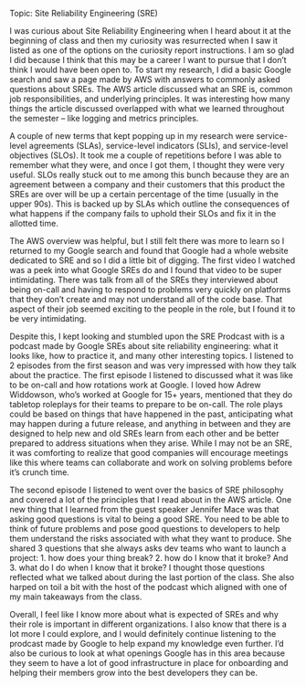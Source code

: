 Topic: Site Reliability Engineering (SRE)

I was curious about Site Reliability Engineering when I heard about it at the beginning of class and then my curiosity was resurrected when I saw it listed as one of the options on the curiosity report instructions. I am so glad I did because I think that this may be a career I want to pursue that I don’t think I would have been open to.
To start my research, I did a basic Google search and saw a page made by AWS with answers to commonly asked questions about SREs. The AWS article discussed what an SRE is, common job responsibilities, and underlying principles. It was interesting how many things the article discussed overlapped with what we learned throughout the semester – like logging and metrics principles. 

A couple of new terms that kept popping up in my research were service-level agreements (SLAs), service-level indicators (SLIs), and service-level objectives (SLOs). It took me a couple of repetitions before I was able to remember what they were, and once I got them, I thought they were very useful. SLOs really stuck out to me among this bunch because they are an agreement between a company and their customers that this product the SREs are over will be up a certain percentage of the time (usually in the upper 90s). This is backed up by SLAs which outline the consequences of what happens if the company fails to uphold their SLOs and fix it in the allotted time.

The AWS overview was helpful, but I still felt there was more to learn so I returned to my Google search and found that Google had a whole website dedicated to SRE and so I did a little bit of digging. The first video I watched was a peek into what Google SREs do and I found that video to be super intimidating. There was talk from all of the SREs they interviewed about being on-call and having to respond to problems very quickly on platforms that they don’t create and may not understand all of the code base. That aspect of their job seemed exciting to the people in the role, but I found it to be very intimidating.

Despite this, I kept looking and stumbled upon the SRE Prodcast with is a podcast made by Google SREs about site reliability engineering: what it looks like, how to practice it, and many other interesting topics. I listened to 2 episodes from the first season and was very impressed with how they talk about the practice. The first episode I listened to discussed what it was like to be on-call and how rotations work at Google. I loved how Adrew Widdowson, who’s worked at Google for 15+ years, mentioned that they do tabletop roleplays for their teams to prepare to be on-call. The role plays could be based on things that have happened in the past, anticipating what may happen during a future release, and anything in between and they are designed to help new and old SREs learn from each other and be better prepared to address situations when they arise. While I may not be an SRE, it was comforting to realize that good companies will encourage meetings like this where teams can collaborate and work on solving problems before it’s crunch time.

The second episode I listened to went over the basics of SRE philosophy and covered a lot of the principles that I read about in the AWS article. One new thing that I learned from the guest speaker Jennifer Mace was that asking good questions is vital to being a good SRE. You need to be able to think of future problems and pose good questions to developers to help them understand the risks associated with what they want to produce. She shared 3 questions that she always asks dev teams who want to launch a project: 1. how does your thing break? 2. how do I know that it broke? And 3. what do I do when I know that it broke? I thought those questions reflected what we talked about during the last portion of the class. She also harped on toil a bit with the host of the podcast which aligned with one of my main takeaways from the class.

Overall, I feel like I know more about what is expected of SREs and why their role is important in different organizations. I also know that there is a lot more I could explore, and I would definitely continue listening to the prodcast made by Google to help expand my knowledge even further. I’d also be curious to look at what openings Google has in this area because they seem to have a lot of good infrastructure in place for onboarding and helping their members grow into the best developers they can be.
